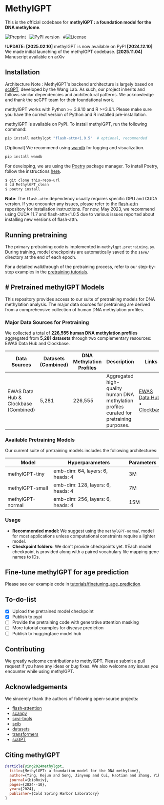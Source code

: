 # MethylGPT

This is the official codebase for **methylGPT : a foundation model for the DNA methylome**.


[![Preprint](https://img.shields.io/badge/preprint-available-brightgreen)](https://www.biorxiv.org/content/10.1101/2024.10.30.621013v2) &nbsp;
[![PyPI version](https://badge.fury.io/py/scgpt.svg)](https://pypi.org/project/methylgpt/) &nbsp;
#[![License](https://img.shields.io/badge/license-MIT-blue)](https://github.com/username/repo/blob/main/LICENSE)

**!UPDATE**: 
**[2025.02.10]** methylGPT is now available on PyPI
**[2024.12.10]** We made initial launching of the methylGPT codebase.
**[2025.11.04]** Manuscript available on arXiv


## Installation

Architecture Note : MethylGPT's backend architecture is largely based on [scGPT](https://github.com/bowang-lab/scGPT), developed by the Wang Lab. As such, our project inherits and follows similar dependencies and architectural patterns. We acknowledge and thank the scGPT team for their foundational work.

methylGPT works with Python >= 3.9.10  and R >=3.6.1. Please make sure you have the correct version of Python and R installed pre-installation.

methylGPT is available on PyPI. To install methylGPT, run the following command:

```bash
pip install methylgpt "flash-attn<1.0.5"  # optional, recommended
```

[Optional] We recommend using [wandb](https://wandb.ai/) for logging and visualization.

```bash
pip install wandb
```

For developing, we are using the [Poetry](https://python-poetry.org/) package manager. To install Poetry, follow the instructions [here](https://python-poetry.org/docs/#installation).

```bash
$ git clone this-repo-url
$ cd MethylGPT_clean
$ poetry install
```

**Note**: The `flash-attn` dependency usually requires specific GPU and CUDA version. If you encounter any issues, please refer to the [flash-attn](https://github.com/HazyResearch/flash-attention/tree/main) repository for installation instructions. For now, May 2023, we recommend using CUDA 11.7 and flash-attn<1.0.5 due to various issues reported about installing new versions of flash-attn.


## Running pretraining

The primary pretraining code is implemented in `methylgpt.pretraining.py`. During training, model checkpoints are automatically saved to the `save/` directory at the end of each epoch.

For a detailed walkthrough of the pretraining process, refer to our step-by-step examples in the [pretraining tutorials](tutorials/pretraining).

## # Pretrained methylGPT Models

This repository provides access to our suite of pretraining models for DNA methylation analysis. The major data sources for pretraining are derived from a comprehensive collection of human DNA methylation profiles.

### Major Data Sources for Pretraining

We collected a total of **226,555 human DNA methylation profiles** aggregated from **5,281 datasets** through two complementary resources: EWAS Data Hub and Clockbase.

| Data Sources                         | Datasets (Combined) | DNA Methylation Profiles | Description                                                                                  | Links                                                                                     |
|--------------------------------------|---------------------|--------------------------|----------------------------------------------------------------------------------------------|-------------------------------------------------------------------------------------------|
| EWAS Data Hub & Clockbase (Combined) | 5,281               | 226,555                  | Aggregated high-quality human DNA methylation profiles curated for pretraining purposes.     | [EWAS Data Hub](https://bigd.big.ac.cn/ewas/datahub) • [Clockbase](https://clockbase.org)     |

### Available Pretraining Models

Our current suite of pretraining models includes the following architectures:

| Model             | Hyperparameters                     | Parameters |
|-------------------|-------------------------------------|------------|
| methylGPT-tiny    | emb-dim: 64, layers: 6, heads: 4     | 3M         |
| methylGPT-small   | emb-dim: 128, layers: 6, heads: 4    | 7M         |
| methylGPT-normal  | emb-dim: 256, layers: 6, heads: 4    | 15M        |

### Usage

- **Recommended model:** We suggest using the `methylGPT-normal` model for most applications unless computational constraints require a lighter model.
- **Checkpoint folders:** We don't provide checkpoints yet. #Each model checkpoint is provided along with a paired vocabulary file mapping gene names to IDs.

## Fine-tune methylGPT for age prediction

Please see our example code in [tutorials/finetuning_age_prediction](tutorials/finetuning_age_prediction/finetuning_age_main.py). 

## To-do-list

- [x] Upload the pretrained model checkpoint
- [x] Publish to pypi
- [ ] Provide the pretraining code with generative attention masking
- [ ] More tutorial examples for disease prediction
- [ ] Publish to huggingface model hub

## Contributing

We greatly welcome contributions to methylGPT. Please submit a pull request if you have any ideas or bug fixes. We also welcome any issues you encounter while using methylGPT.

## Acknowledgements

We sincerely thank the authors of following open-source projects:

- [flash-attention](https://github.com/HazyResearch/flash-attention)
- [scanpy](https://github.com/scverse/scanpy)
- [scvi-tools](https://github.com/scverse/scvi-tools)
- [scib](https://github.com/theislab/scib)
- [datasets](https://github.com/huggingface/datasets)
- [transformers](https://github.com/huggingface/transformers)
- [scGPT](https://github.com/bowang-lab/scGPT)


## Citing methylGPT

```bibtex
@article{ying2024methylgpt,
  title={MethylGPT: a foundation model for the DNA methylome},
  author={Ying, Kejun and Song, Jinyeop and Cui, Haotian and Zhang, Yikun and Li, Siyuan and Chen, Xingyu and Liu, Hanna and Eames, Alec and McCartney, Daniel L and Marioni, Riccardo E and others},
  journal={bioRxiv},
  pages={2024--10},
  year={2024},
  publisher={Cold Spring Harbor Laboratory}
}
```
